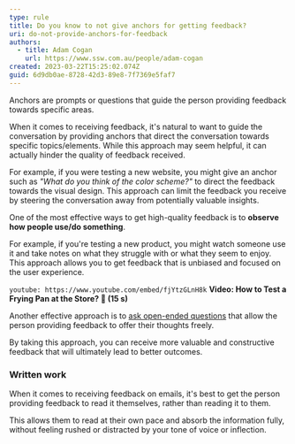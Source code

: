 ```yaml
---
type: rule
title: Do you know to not give anchors for getting feedback?
uri: do-not-provide-anchors-for-feedback
authors:
  - title: Adam Cogan
    url: https://www.ssw.com.au/people/adam-cogan
created: 2023-03-22T15:25:02.074Z
guid: 6d9db0ae-8728-42d3-89e8-7f7369e5faf7
---
```

Anchors are prompts or questions that guide the person providing feedback towards specific areas. 

When it comes to receiving feedback, it's natural to want to guide the conversation by providing anchors that direct the conversation towards specific topics/elements. While this approach may seem helpful, it can actually hinder the quality of feedback received.

<!--endintro-->

For example, if you were testing a new website, you might give an anchor such as *"What do you think of the color scheme?"* to direct the feedback towards the visual design. This approach can limit the feedback you receive by steering the conversation away from potentially valuable insights.

One of the most effective ways to get high-quality feedback is to **observe how people use/do something**. 

For example, if you're testing a new product, you might watch someone use it and take notes on what they struggle with or what they seem to enjoy. This approach allows you to get feedback that is unbiased and focused on the user experience.

`youtube: https://www.youtube.com/embed/fjYtzGLnH8k`
**Video: How to Test a Frying Pan at the Store? 🤣 (15 s)**

Another effective approach is to [ask open-ended questions](/ask-open-ended-questions/) that allow the person providing feedback to offer their thoughts freely.

By taking this approach, you can receive more valuable and constructive feedback that will ultimately lead to better outcomes.

### Written work

When it comes to receiving feedback on emails, it's best to get the person providing feedback to read it themselves, rather than reading it to them. 

This allows them to read at their own pace and absorb the information fully, without feeling rushed or distracted by your tone of voice or inflection.
